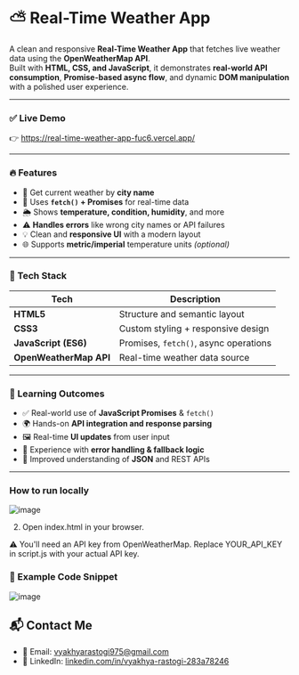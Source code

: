 # ⛅ Real-Time Weather App

A clean and responsive **Real-Time Weather App** that fetches live weather data using the **OpenWeatherMap API**.  
Built with **HTML, CSS, and JavaScript**, it demonstrates **real-world API consumption**, **Promise-based async flow**, and dynamic **DOM manipulation** with a polished user experience.

---

### ✅ Live Demo

👉 https://real-time-weather-app-fuc6.vercel.app/

---

### 🔥 Features

- 📍 Get current weather by **city name**
- 🧠 Uses **`fetch()` + Promises** for real-time data
- 🌦️ Shows **temperature, condition, humidity**, and more
- ⚠️ **Handles errors** like wrong city names or API failures
- 💡 Clean and **responsive UI** with a modern layout
- 🌐 Supports **metric/imperial** temperature units *(optional)*

---

### 🧰 Tech Stack

| Tech      | Description                         |
|-----------|-------------------------------------|
| **HTML5** | Structure and semantic layout       |
| **CSS3**  | Custom styling + responsive design  |
| **JavaScript (ES6)** | Promises, `fetch()`, async operations |
| **OpenWeatherMap API** | Real-time weather data source |

---


### 🧠 Learning Outcomes

- ✅ Real-world use of **JavaScript Promises** & `fetch()`
- 🌍 Hands-on **API integration and response parsing**
- 🖼️ Real-time **UI updates** from user input
- 🧪 Experience with **error handling & fallback logic**
- 💬 Improved understanding of **JSON** and REST APIs

---

### How to run locally
![image](https://github.com/user-attachments/assets/6dc41683-5396-424d-a100-dba1c32cd670)

2. Open index.html in your browser.

⚠️ You'll need an API key from OpenWeatherMap.
Replace YOUR_API_KEY in script.js with your actual API key.

### 🧪 Example Code Snippet

![image](https://github.com/user-attachments/assets/5f412dee-4bc2-4116-bac9-e076336453d8)

## 📬 Contact Me

- 📧 Email: [vyakhyarastogi975@gmail.com](mailto:vyakhyarastogi975@gmail.com)
- 💼 LinkedIn: [linkedin.com/in/vyakhya-rastogi-283a78246](https://linkedin.com/in/vyakhya-rastogi-283a78246)







